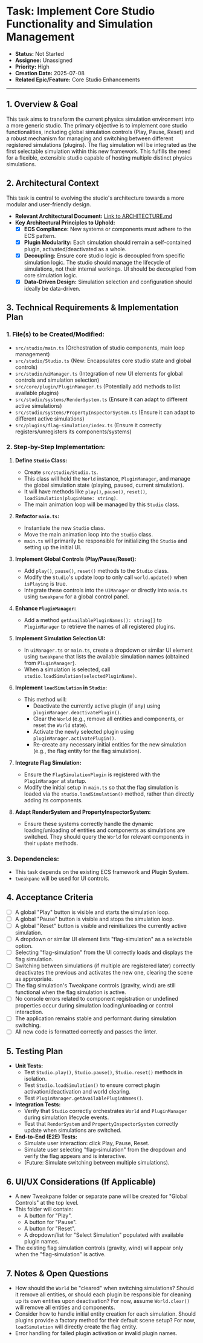 # Task: Implement Core Studio Functionality and Simulation Management

- **Status:** Not Started
- **Assignee:** Unassigned
- **Priority:** High
- **Creation Date:** 2025-07-08
- **Related Epic/Feature:** Core Studio Enhancements

---

## 1. Overview & Goal

This task aims to transform the current physics simulation environment into a more generic studio. The primary objective is to implement core studio functionalities, including global simulation controls (Play, Pause, Reset) and a robust mechanism for managing and switching between different registered simulations (plugins). The flag simulation will be integrated as the first selectable simulation within this new framework. This fulfills the need for a flexible, extensible studio capable of hosting multiple distinct physics simulations.

## 2. Architectural Context

This task is central to evolving the studio's architecture towards a more modular and user-friendly design.

- **Relevant Architectural Document:** [Link to ARCHITECTURE.md](./../architecture/ARCHITECTURE.md)
- **Key Architectural Principles to Uphold:**
  - [x] **ECS Compliance:** New systems or components must adhere to the ECS pattern.
  - [x] **Plugin Modularity:** Each simulation should remain a self-contained plugin, activated/deactivated as a whole.
  - [x] **Decoupling:** Ensure core studio logic is decoupled from specific simulation logic. The studio should manage the lifecycle of simulations, not their internal workings. UI should be decoupled from core simulation logic.
  - [x] **Data-Driven Design:** Simulation selection and configuration should ideally be data-driven.

## 3. Technical Requirements & Implementation Plan

### 1. File(s) to be Created/Modified:

-   `src/studio/main.ts` (Orchestration of studio components, main loop management)
-   `src/studio/Studio.ts` (New: Encapsulates core studio state and global controls)
-   `src/studio/uiManager.ts` (Integration of new UI elements for global controls and simulation selection)
-   `src/core/plugin/PluginManager.ts` (Potentially add methods to list available plugins)
-   `src/studio/systems/RenderSystem.ts` (Ensure it can adapt to different active simulations)
-   `src/studio/systems/PropertyInspectorSystem.ts` (Ensure it can adapt to different active simulations)
-   `src/plugins/flag-simulation/index.ts` (Ensure it correctly registers/unregisters its components/systems)

### 2. Step-by-Step Implementation:

1.  **Define `Studio` Class:**
    *   Create `src/studio/Studio.ts`.
    *   This class will hold the `World` instance, `PluginManager`, and manage the global simulation state (playing, paused, current simulation).
    *   It will have methods like `play()`, `pause()`, `reset()`, `loadSimulation(pluginName: string)`.
    *   The main animation loop will be managed by this `Studio` class.

2.  **Refactor `main.ts`:**
    *   Instantiate the new `Studio` class.
    *   Move the main animation loop into the `Studio` class.
    *   `main.ts` will primarily be responsible for initializing the `Studio` and setting up the initial UI.

3.  **Implement Global Controls (Play/Pause/Reset):**
    *   Add `play()`, `pause()`, `reset()` methods to the `Studio` class.
    *   Modify the `Studio`'s update loop to only call `world.update()` when `isPlaying` is true.
    *   Integrate these controls into the `UIManager` or directly into `main.ts` using `tweakpane` for a global control panel.

4.  **Enhance `PluginManager`:**
    *   Add a method `getAvailablePluginNames(): string[]` to `PluginManager` to retrieve the names of all registered plugins.

5.  **Implement Simulation Selection UI:**
    *   In `uiManager.ts` or `main.ts`, create a dropdown or similar UI element using `tweakpane` that lists the available simulation names (obtained from `PluginManager`).
    *   When a simulation is selected, call `studio.loadSimulation(selectedPluginName)`.

6.  **Implement `loadSimulation` in `Studio`:**
    *   This method will:
        *   Deactivate the currently active plugin (if any) using `pluginManager.deactivatePlugin()`.
        *   Clear the `World` (e.g., remove all entities and components, or reset the `World` state).
        *   Activate the newly selected plugin using `pluginManager.activatePlugin()`.
        *   Re-create any necessary initial entities for the new simulation (e.g., the flag entity for the flag simulation).

7.  **Integrate Flag Simulation:**
    *   Ensure the `FlagSimulationPlugin` is registered with the `PluginManager` at startup.
    *   Modify the initial setup in `main.ts` so that the flag simulation is loaded via the `studio.loadSimulation()` method, rather than directly adding its components.

8.  **Adapt RenderSystem and PropertyInspectorSystem:**
    *   Ensure these systems correctly handle the dynamic loading/unloading of entities and components as simulations are switched. They should query the `World` for relevant components in their `update` methods.

### 3. Dependencies:

-   This task depends on the existing ECS framework and Plugin System.
-   `tweakpane` will be used for UI controls.

## 4. Acceptance Criteria

-   [ ] A global "Play" button is visible and starts the simulation loop.
-   [ ] A global "Pause" button is visible and stops the simulation loop.
-   [ ] A global "Reset" button is visible and reinitializes the currently active simulation.
-   [ ] A dropdown or similar UI element lists "flag-simulation" as a selectable option.
-   [ ] Selecting "flag-simulation" from the UI correctly loads and displays the flag simulation.
-   [ ] Switching between simulations (if multiple are registered later) correctly deactivates the previous and activates the new one, clearing the scene as appropriate.
-   [ ] The flag simulation's Tweakpane controls (gravity, wind) are still functional when the flag simulation is active.
-   [ ] No console errors related to component registration or undefined properties occur during simulation loading/unloading or control interaction.
-   [ ] The application remains stable and performant during simulation switching.
-   [ ] All new code is formatted correctly and passes the linter.

## 5. Testing Plan

-   **Unit Tests:**
    -   Test `Studio.play()`, `Studio.pause()`, `Studio.reset()` methods in isolation.
    -   Test `Studio.loadSimulation()` to ensure correct plugin activation/deactivation and world clearing.
    -   Test `PluginManager.getAvailablePluginNames()`.
-   **Integration Tests:**
    -   Verify that `Studio` correctly orchestrates `World` and `PluginManager` during simulation lifecycle events.
    -   Test that `RenderSystem` and `PropertyInspectorSystem` correctly update when simulations are switched.
-   **End-to-End (E2E) Tests:**
    -   Simulate user interaction: click Play, Pause, Reset.
    -   Simulate user selecting "flag-simulation" from the dropdown and verify the flag appears and is interactive.
    -   (Future: Simulate switching between multiple simulations).

## 6. UI/UX Considerations (If Applicable)

-   A new Tweakpane folder or separate pane will be created for "Global Controls" at the top level.
-   This folder will contain:
    -   A button for "Play".
    -   A button for "Pause".
    -   A button for "Reset".
    -   A dropdown/list for "Select Simulation" populated with available plugin names.
-   The existing flag simulation controls (gravity, wind) will appear only when the "flag-simulation" is active.

## 7. Notes & Open Questions

-   How should the `World` be "cleared" when switching simulations? Should it remove all entities, or should each plugin be responsible for cleaning up its own entities upon deactivation? For now, assume `World.clear()` will remove all entities and components.
-   Consider how to handle initial entity creation for each simulation. Should plugins provide a factory method for their default scene setup? For now, `loadSimulation` will directly create the flag entity.
-   Error handling for failed plugin activation or invalid plugin names.
